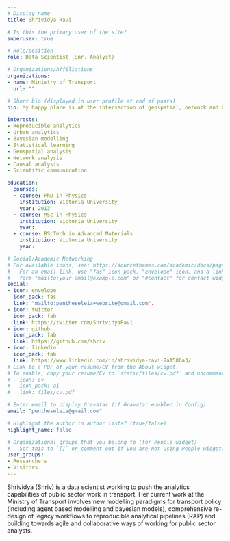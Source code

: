 ```yaml
---
# Display name
title: Shrividya Ravi

# Is this the primary user of the site?
superuser: true

# Role/position
role: Data Scientist (Snr. Analyst)

# Organizations/Affiliations
organizations:
- name: Ministry of Transport
  url: ""

# Short bio (displayed in user profile at end of posts)
bio: My happy place is at the intersection of geospatial, network and bayesian analyses. 

interests:
- Reproducible analytics
- Urban analytics
- Bayesian modelling
- Statistical learning
- Geospatial analysis
- Network analysis
- Causal analysis
- Scientific communication

education:
  courses:
  - course: PhD in Physics
    institution: Victoria University
    year: 2013
  - course: MSc in Physics
    institution: Victoria University
    year:
  - course: BScTech in Advanced Materials
    institution: Victoria University
    year: 

# Social/Academic Networking
# For available icons, see: https://sourcethemes.com/academic/docs/page-builder/#icons
#   For an email link, use "fas" icon pack, "envelope" icon, and a link in the
#   form "mailto:your-email@example.com" or "#contact" for contact widget.
social:
- icon: envelope
  icon_pack: fas
  link: "mailto:pentheseleia+website@gmail.com".
- icon: twitter
  icon_pack: fab
  link: https://twitter.com/ShrividyaRavi
- icon: github
  icon_pack: fab
  link: https://github.com/shriv
- icon: linkedin
  icon_pack: fab
  link: https://www.linkedin.com/in/shrividya-ravi-7a1586a3/
# Link to a PDF of your resume/CV from the About widget.
# To enable, copy your resume/CV to `static/files/cv.pdf` and uncomment the lines below.
# - icon: cv
#   icon_pack: ai
#   link: files/cv.pdf

# Enter email to display Gravatar (if Gravatar enabled in Config)
email: "pentheseleia@gmail.com"

# Highlight the author in author lists? (true/false)
highlight_name: false

# Organizational groups that you belong to (for People widget)
#   Set this to `[]` or comment out if you are not using People widget.
user_groups:
- Researchers
- Visitors
---
```


Shrividya (Shriv) is a data scientist working to push the analytics capabilities of public sector work in transport. Her current work at the Ministry of Transport involves new modelling paradigms for transport policy (including agent based modelling and bayesian models), comprehensive re-design of legacy workflows to reproducible analytical pipelines (RAP) and building towards agile and collaborative ways of working for public sector analysts. 